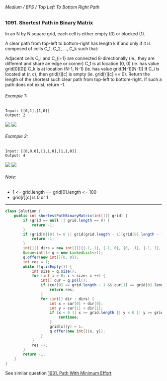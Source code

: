 ###### Medium / BFS /  Top Left To Bottom Right Path

### 1091. Shortest Path in Binary Matrix

In an N by N square grid, each cell is either empty (0) or blocked (1).

A clear path from top-left to bottom-right has length k if and only if it is composed of cells C_1, C_2, ..., C_k such that:

Adjacent cells C_i and C_{i+1} are connected 8-directionally (ie., they are different and share an edge or corner)
C_1 is at location (0, 0) (ie. has value grid[0][0])
C_k is at location (N-1, N-1) (ie. has value grid[N-1][N-1])
If C_i is located at (r, c), then grid[r][c] is empty (ie. grid[r][c] == 0).
Return the length of the shortest such clear path from top-left to bottom-right.  If such a path does not exist, return -1.

 

###### Example 1:
```
Input: [[0,1],[1,0]]
Output: 2
```
![](https://assets.leetcode.com/uploads/2019/08/04/example1_1.png)
![](https://assets.leetcode.com/uploads/2019/08/04/example1_2.png)
###### Example 2:
```
Input: [[0,0,0],[1,1,0],[1,1,0]]
Output: 4
```
![](https://assets.leetcode.com/uploads/2019/08/04/example2_1.png)
![](https://assets.leetcode.com/uploads/2019/08/04/example2_2.png)

###### Note:

- 1 <= grid.length == grid[0].length <= 100
- grid[r][c] is 0 or 1

***

```java
class Solution {
    public int shortestPathBinaryMatrix(int[][] grid) {
        if (grid == null || grid.length == 0) {
            return -1;
        }
        if (grid[0][0] != 0 || grid[grid.length - 1][grid[0].length - 1] != 0) {
            return -1;
        }
        int[][] dirs = new int[][]{{-1,-1}, {-1, 0}, {0, -1}, {-1, 1}, {1, -1}, {1, 0}, {0, 1}, {1, 1}};
        Queue<int[]> q = new LinkedList<>();
        q.offer(new int[]{0, 0});
        int res = 1;
        while (!q.isEmpty()) {
            int size = q.size();
            for (int i = 0; i < size; i ++) {
                int[] cur = q.poll();
                if (cur[0] == grid.length - 1 && cur[1] == grid[0].length - 1) {
                    return res;
                }
                for (int[] dir : dirs) {
                    int x = cur[0] + dir[0];
                    int y = cur[1] + dir[1];
                    if (x < 0 || x >= grid.length || y < 0 || y >= grid[0].length || grid[x][y] != 0) {
                        continue;
                    }
                    grid[x][y] = 1;
                    q.offer(new int[]{x, y});
                }
            }
            res ++;
        }
        return -1;
    }
}
```

See similar question [1631. Path With Minimum Effort](https://github.com/btghli/Daily-LeetCode/edit/main/Daily/1631.%20Path%20With%20Minimum%20Effort.md)
